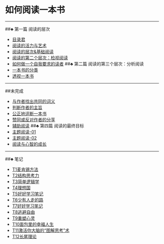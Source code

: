 # 如何阅读一本书
- - - - -----------------
##♣ 第一篇 阅读的层次
- [目录君](README.md)
- [阅读的活力与艺术](001.md)
- [阅读的层次&基础阅读](002.md)
- [阅读的第二个层次：检视阅读](003.md)
- [如何做一个自我要求的读者](004.md)
##♣ 第二篇 阅读的第三个层次：分析阅读
- [一本书的分类](005.md)
- [透视一本书](006.md)


----------
##未完成
- [与作者找出共同的词义](007.md)
- [判断作者的主旨](008.md) 
- [公正地评断一本书](009.md)
- [赞同或反对作者的分享](010.md)
- [辅助阅读](011.md)
##♣ 第四篇 阅读的最终目标
- [主题阅读-01](012.md)
- [主题阅读-02](013.md)
- [阅读与心智的成长](014.md)
- - --
##♣ 笔记
- [T1麦肯锡方法](T1麦肯锡方法.md)
- [T2结构思考力](T2结构思考力.md)
- [T3简单逻辑学](T3简单逻辑学.md)
- [T4理想国](T4理想国.md)
- [T5好好学习笔记](T5好好学习笔记.md)
- [T6少有人走的路](T6少有人走的路.md)
- [T7好好学习笔记](T7好好学习笔记.md)
- [T8逃避自由](T8逃避自由.md)
- [T9重塑心灵](T9重塑心灵.md)
- [T10面包里的幸福人生](T10面包里的幸福人生.md)
- [T11激活你大脑的“图解思考”术](T11激活你大脑的“图解思考”术.md)
- [T12长尾理论](T12长尾理论.md)

